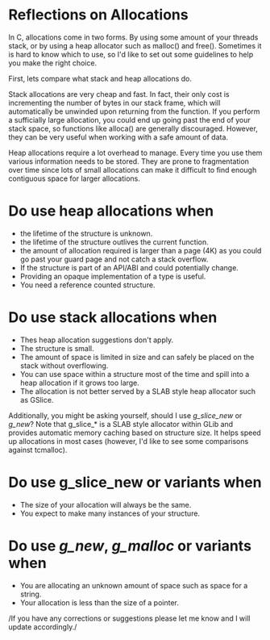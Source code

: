 # Reflections on Allocations

In C, allocations come in two forms.
By using some amount of your threads stack, or by using a heap allocator such as malloc() and free().
Sometimes it is hard to know which to use, so I'd like to set out some guidelines to help you make the right choice.

First, lets compare what stack and heap allocations do.

Stack allocations are very cheap and fast.
In fact, their only cost is incrementing the number of bytes in our stack frame, which will automatically be unwinded upon returning from the function.
If you perform a sufficially large allocation, you could end up going past the end of your stack space, so functions like alloca() are generally discouraged.
However, they can be very useful when working with a safe amount of data.

Heap allocations require a lot overhead to manage.
Every time you use them various information needs to be stored.
They are prone to fragmentation over time since lots of small allocations can make it difficult to find enough contiguous space for larger allocations.

# Do use heap allocations when

 * the lifetime of the structure is unknown.
 * the lifetime of the structure outlives the current function.
 * the amount of allocation required is larger than a page (4K) as you could go past your guard page and not catch a stack overflow.
 * If the structure is part of an API/ABI and could potentially change.
 * Providing an opaque implementation of a type is useful.
 * You need a reference counted structure.

# Do use stack allocations when

 * Thes heap allocation suggestions don't apply.
 * The structure is small.
 * The amount of space is limited in size and can safely be placed on the stack without overflowing.
 * You can use space within a structure most of the time and spill into a heap allocation if it grows too large.
 * The allocation is not better served by a SLAB style heap allocator such as GSlice.

Additionally, you might be asking yourself, should I use _g\_slice\_new_ or _g\_new_?
Note that g\_slice\_* is a SLAB style allocator within GLib and provides automatic memory caching based on structure size.
It helps speed up allocations in most cases (however, I'd like to see some comparisons against tcmalloc).

# Do use g\_slice\_new or variants when

 * The size of your allocation will always be the same.
 * You expect to make many instances of your structure.

# Do use _g\_new_, _g\_malloc_ or variants when

 * You are allocating an unknown amount of space such as space for a string.
 * Your allocation is less than the size of a pointer.

/If you have any corrections or suggestions please let me know and I will update accordingly./
